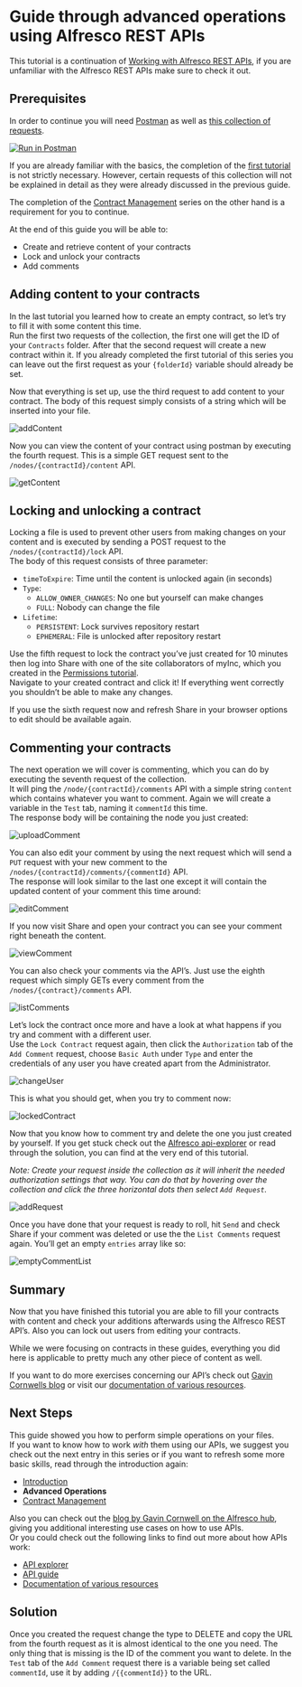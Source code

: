 # Guide through advanced operations using Alfresco REST APIs

This tutorial is a continuation of [Working with Alfresco REST APIs](introduction.md), if you are unfamiliar with the Alfresco REST APIs make sure to check it out. 


## Prerequisites

In order to continue you will need [Postman](https://www.postman.com/downloads/) as well as [this collection of requests](https://www.getpostman.com/run-collection/9accb86d21e8ab18e43e).

[![Run in Postman](https://run.pstmn.io/button.svg)](https://www.getpostman.com/run-collection/9accb86d21e8ab18e43e)

If you are already familiar with the basics, the completion of the [first tutorial](introduction.md) is not strictly necessary. However, certain requests of this collection will not be explained in detail as they were already discussed in the previous guide.

The completion of the [Contract Management](https://www.alfresco.com/abn/tutorials/contract-management/) series on the other hand is a requirement for you to continue.

At the end of this guide you will be able to:
- Create and retrieve content of your contracts
- Lock and unlock your contracts
- Add comments


## Adding content to your contracts

In the last tutorial you learned how to create an empty contract, so let’s try to fill it with some content this time.  
Run the first two requests of the collection, the first one will get the ID of your `Contracts` folder. After that the second request will create a new contract within it.
If you already completed the first tutorial of this series you can leave out the first request as your `{folderId}` variable should already be set.

Now that everything is set up, use the third request to add content to your contract. The body of this request simply consists of a string which will be inserted into your file.

![addContent](../images/api-tutorial/addContent.png)

Now you can view the content of your contract using postman by executing the fourth request. This is a simple GET request sent to the `/nodes/{contractId}/content` API.

![getContent](../images/api-tutorial/getContent.png)


## Locking and unlocking a contract

Locking a file is used to prevent other users from making changes on your content and is executed by sending a POST request to the `/nodes/{contractId}/lock` API.  
The body of this request consists of three parameter:
- `timeToExpire`: Time until the content is unlocked again (in seconds)
- `Type`:
  - `ALLOW_OWNER_CHANGES`: No one but yourself can make changes
  - `FULL`: Nobody can change the file
- `Lifetime`:
  - `PERSISTENT`: Lock survives repository restart
  - `EPHEMERAL`: File is unlocked after repository restart

Use the fifth request to lock the contract you’ve just created for 10 minutes then log into Share with one of the site collaborators of myInc, which you created in the [Permissions tutorial](https://www.alfresco.com/abn/tutorials/contract-management/setting-up-permissions/).  
Navigate to your created contract and click it! If everything went correctly you shouldn’t be able to make any changes.

If you use the sixth request now and refresh Share in your browser options to edit should be available again.


## Commenting your contracts

The next operation we will cover is commenting, which you can do by executing the seventh request of the collection.  
It will ping the `/node/{contractId}/comments` API with a simple string `content` which contains whatever you want to comment. Again we will create a variable in the `Test` tab, naming it `commentId` this time.  
The response body will be containing the node you just created:

![uploadComment](../images/api-tutorial/uploadComment.png)

You can also edit your comment by using the next request which will send a `PUT` request with your new comment to the `/nodes/{contractId}/comments/{commentId}` API.  
The response will look similar to the last one except it will contain the updated content of your comment this time around:

![editComment](../images/api-tutorial/editComment.png)

If you now visit Share and open your contract you can see your comment right beneath the content.

![viewComment](../images/api-tutorial/viewComment.png)

You can also check your comments via the API’s. Just use the eighth request which simply GETs every comment from the `/nodes/{contract}/comments` API.

![listComments](../images/api-tutorial/listComment.png)

Let’s lock the contract once more and have a look at what happens if you try and comment with a different user.  
Use the `Lock Contract` request again, then click the `Authorization` tab of the `Add Comment` request, choose `Basic Auth` under `Type` and enter the credentials of any user you have created apart from the Administrator.

![changeUser](../images/api-tutorial/changeUSer.gif)

This is what you should get, when you try to comment now:

![lockedContract](../images/api-tutorial/lockedContract.png)

Now that you know how to comment try and delete the one you just created by yourself. If you get stuck check out the [Alfresco api-explorer](https://api-explorer.alfresco.com/api-explorer/#/) or read through the solution, you can find at the very end of this tutorial.  

*Note: Create your request inside the collection as it will inherit the needed authorization settings that way. You can do that by hovering over the collection and click the three horizontal dots then select `Add Request`.*

![addRequest](../images/api-tutorial/addRequest.gif)

Once you have done that your request is ready to roll, hit `Send` and check Share if your comment was deleted or use the the `List Comments` request again.
You’ll get an empty `entries` array like so:

![emptyCommentList](../images/api-tutorial/emptyCommentList.png)


## Summary

Now that you have finished this tutorial you are able to fill your contracts with content and check your additions afterwards using the Alfresco REST API’s.
Also you can lock out users from editing your contracts.

While we were focusing on contracts in these guides, everything you did here is applicable to pretty much any other piece of content as well. 

If you want to do more exercises concerning our API’s check out [Gavin Cornwells blog](https://hub.alfresco.com/t5/alfresco-content-services-blog/v1-rest-api-10-things-you-should-know/ba-p/287692) or visit our [documentation of various resources](https://hub.alfresco.com/t5/alfresco-content-services-hub/alfresco-public-rest-apis/ba-p/291250).


## Next Steps

This guide showed you how to perform simple operations on your files.  
If you want to know how to work *with* them using our APIs, we suggest you check out the next entry in this series or if you want to refresh some more basic skills, read through the introduction again:

- [Introduction](introduction.md)
- **Advanced Operations**
- [Contract Management](contractManaging.md)

Also you can check out the [blog by Gavin Cornwell on the Alfresco hub](https://hub.alfresco.com/t5/alfresco-content-services-blog/v1-rest-api-part-1-introduction/ba-p/286874), giving you additional interesting use cases on how to use APIs.  
Or you could check out the following links to find out more about how APIs work:

- [API explorer](https://api-explorer.alfresco.com/api-explorer/#/)
- [API guide](https://docs.alfresco.com/6.0/concepts/dev-api-intro.html)
- [Documentation of various resources](https://hub.alfresco.com/t5/alfresco-content-services-hub/alfresco-public-rest-apis/ba-p/291250)


## **Solution**

Once you created the request change the type to DELETE and copy the URL from the fourth request as it is almost identical to the one you need. The only thing that is missing is the ID of the comment you want to delete. In the `Test` tab of the `Add Comment` request there is a variable being set called `commentId`, use it by adding `/{{commentId}}` to the URL.